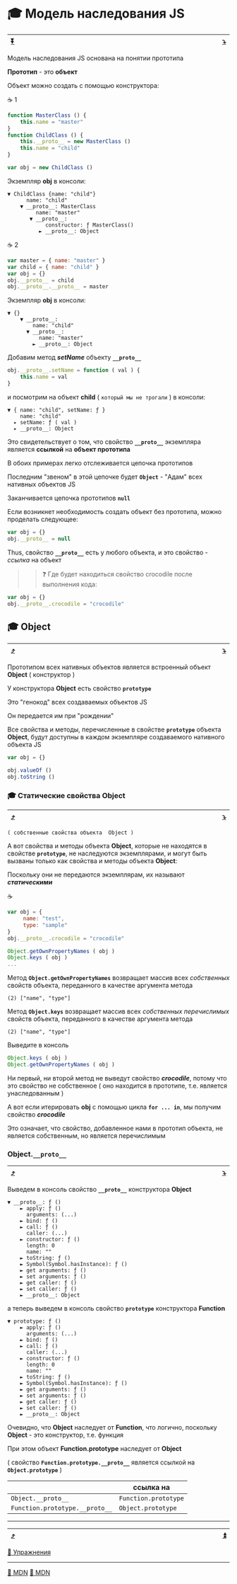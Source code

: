 <a name="top"></a>
# 🎓 Модель наследования JS

| [:arrow_double_down:](#bottom) | <img width="800"/> | [:arrow_heading_down:](#Object) |
|-|-|-|

Модель наследования JS основана на понятии прототипа

**Прототип** - это **объект**

Объект можно создать с помощью конструктора:

:coffee: 1
```javascript
function MasterClass () {
    this.name = "master"
}
function ChildClass () {
    this.__proto__ = new MasterClass ()
    this.name = "child"
}

var obj = new ChildClass ()
```
Экземпляр **obj** в консоли:
```console
▼ ChildClass {name: "child"}
      name: "child"
    ▼ __proto__: MasterClass
         name: "master"
       ▼ __proto__:
            constructor: ƒ MasterClass()
          ► __proto__: Object
```
:coffee: 2
```javascript
var master = { name: "master" }
var child = { name: "child" }
var obj = {}
obj.__proto__ = child
obj.__proto__.__proto__ = master
```
Экземпляр **obj** в консоли:
```console
▼ {}
    ▼ __proto__: 
        name: "child"
      ▼ __proto__: 
          name: "master"
        ► __proto__: Object
```
Добавим метод **_setName_** объекту **`__proto__`**
```javascript
obj.__proto__.setName = function ( val ) {
    this.name = val
}
```
и посмотрим на объект **__child__** ( `который мы не трогали` ) в консоли:
```console
▼ { name: "child", setName: ƒ }
    name: "child"
  ▸ setName: ƒ ( val )
  ▸ __proto__: Object
```
Это свидетельствует о том, что свойство **`__proto__`** экземпляра является **ссылкой** на **объект прототипа**

В обоих примерах легко отслеживается цепочка прототипов

Последним "звеном" в этой цепочке будет **`Object`** - "Адам" всех нативных объектов JS

Заканчивается цепочка прототипов **`null`**

Если возникнет необходимость создать объект без прототипа, можно проделать следующее:
```javascript
var obj = {}
obj.__proto__ = null
```
Thus, свойство **`__proto__`** есть у любого объекта, и это свойство - _ссылка_ на объект

>> :question: Где будет находиться свойство crocodile после выполнения кода:
```javascript
var obj = {}
obj.__proto__.crocodile = "crocodile"
```

<a name="Object"></a>
## 🎓 Object

| [:arrow_heading_up:](#top) | <img width="800"/> | [:arrow_heading_down:](#static) |
|-|-|-|

Прототипом всех нативных объектов является встроенный объект  **Object** ( конструктор )

У конструктора  **Object**  есть свойство  **`prototype`**

Это "генокод" всех создаваемых объектов JS

Он передается им при "рождении"

Все свойства и методы, перечисленные в свойстве **`prototype`** объекта  **Object**, будут доступны в каждом экземпляре создаваемого нативного объекта JS

```javascript
var obj = {}

obj.valueOf ()
obj.toString ()
```

<a name="static"></a>
### 🎓 Статические свойства  Object

| [:arrow_heading_up:](#Object) | <img width="800"/> | [:arrow_heading_down:](#Object_proto) |
|-|-|-|

`( собственные свойства объекта  Object )`

А вот свойства и методы объекта  **Object**, которые не находятся в свойстве  **`prototype`**, не наследуются экземплярами, и могут быть вызваны только как свойства и методы объекта  **Object**:

Поскольку они не передаются экземплярам, их называют **_статическими_**

:coffee:
```javascript
var obj = {
     name: "test",
     type: "sample"
}
obj.__proto__.crocodile = "crocodile"

Object.getOwnPropertyNames ( obj )
Object.keys ( obj )
...
```
Метод **`Object.getOwnPropertyNames`** возвращает массив всех *собственных* свойств объекта, переданного в качестве аргумента метода
```console
(2) ["name", "type"]
```
Метод **`Object.keys`** возвращает массив всех *собственных перечислимых* свойств объекта, переданного в качестве аргумента метода
```console
(2) ["name", "type"]
```
Выведите в консоль 
```javascript
Object.keys ( obj )
Object.getOwnPropertyNames ( obj )
```
Ни первый, ни второй метод не выведут свойство  **_crocodile_**, потому что это свойство не собственное ( оно находится в прототипе, т.е. является унаследованным )

А вот если итерировать **obj** с помощью цикла **`for ... in`**, мы получим свойство **_crocodile_**

Это означает, что свойство, добавленное нами в прототип объекта, не является собственным, но является перечислимым

<a name="Object_proto"></a>
### Object.`__proto__`

| [:arrow_heading_up:](#static) | <img width="800"/> | [:arrow_heading_down:](#bottom) |
|-|-|-|

Выведем в консоль свойство **`__proto__`** конструктора **Object**
```console
▼ __proto__: ƒ ()
    ► apply: ƒ ()
      arguments: (...)
    ► bind: ƒ ()
    ► call: ƒ ()
      caller: (...)
    ► constructor: ƒ ()
      length: 0
      name: ""
    ► toString: ƒ ()
    ► Symbol(Symbol.hasInstance): ƒ ()
    ► get arguments: ƒ ()
    ► set arguments: ƒ ()
    ► get caller: ƒ ()
    ► set caller: ƒ ()
    ► __proto__: Object
```

а теперь выведем в консоль свойство **`prototype`** конструктора **Function**
```console
▼ prototype: ƒ ()
    ► apply: ƒ ()
      arguments: (...)
    ► bind: ƒ ()
    ► call: ƒ ()
      caller: (...)
    ► constructor: ƒ ()
      length: 0
      name: ""
    ► toString: ƒ ()
    ► Symbol(Symbol.hasInstance): ƒ ()
    ► get arguments: ƒ ()
    ► set arguments: ƒ ()
    ► get caller: ƒ ()
    ► set caller: ƒ ()
    ► __proto__: Object
```
Очевидно, что **Object** наследует от **Function**, что логично, поскольку **Object** - это конструктор, т.е. функция

При этом объект **Function.prototype** наследует от **Object** 

( свойство **`Function.prototype.__proto__`** является ссылкой на **`Object.prototype`** )

| | ссылка на |
|-|-| 
| `Object.__proto__` | `Function.prototype` |
| `Function.prototype.__proto__` | `Object.prototype` |
***
| [:arrow_heading_up:](#Object_proto) | <a name="bottom"><img width="800"/></a> | [:arrow_double_up:](#top) |
|-|-|-|

[:briefcase: Упражнения](https://docs.google.com/forms/d/e/1FAIpQLSf-i0cr7AEXzSJrggqS1AgZz-OBW5ES-l_ntO1R4Q7XZqZaEw/viewform)
***
[:link: MDN](https://developer.mozilla.org/ru/docs/Web/JavaScript/Reference/Global_Objects)
[:link: MDN](https://developer.mozilla.org/ru/docs/Web/JavaScript/Introduction_to_Object-Oriented_JavaScript)